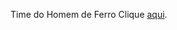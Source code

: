 Time do Homem de Ferro
Clique [aqui](http://www.dorkly.com/post/72041/this-new-meme-theorizes-what-really-leads-to-captain-america-civil-war).